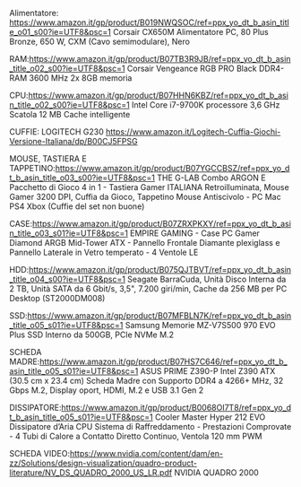 Alimentatore: https://www.amazon.it/gp/product/B019NWQSOC/ref=ppx_yo_dt_b_asin_title_o01_s00?ie=UTF8&psc=1
Corsair CX650M Alimentatore PC, 80 Plus Bronze, 650 W, CXM (Cavo semimodulare), Nero

RAM:https://www.amazon.it/gp/product/B07TB3R9JB/ref=ppx_yo_dt_b_asin_title_o02_s00?ie=UTF8&psc=1
Corsair Vengeance RGB PRO Black DDR4-RAM 3600 MHz 2x 8GB memoria

CPU:https://www.amazon.it/gp/product/B07HHN6KBZ/ref=ppx_yo_dt_b_asin_title_o02_s00?ie=UTF8&psc=1
Intel Core i7-9700K processore 3,6 GHz Scatola 12 MB Cache intelligente

CUFFIE: LOGITECH G230
https://www.amazon.it/Logitech-Cuffia-Giochi-Versione-Italiana/dp/B00CJ5FPSG

MOUSE, TASTIERA E TAPPETINO:https://www.amazon.it/gp/product/B07YGCCBSZ/ref=ppx_yo_dt_b_asin_title_o03_s00?ie=UTF8&psc=1
THE G-LAB Combo ARGON E Pacchetto di Gioco 4 in 1 - Tastiera Gamer ITALIANA Retroilluminata, Mouse Gamer 3200 DPI, 
Cuffia da Gioco, Tappetino Mouse Antiscivolo - PC Mac PS4 Xbox
(Cuffie del set non buone)

CASE:https://www.amazon.it/gp/product/B07ZRXPKXY/ref=ppx_yo_dt_b_asin_title_o03_s01?ie=UTF8&psc=1
EMPIRE GAMING - Case PC Gamer Diamond ARGB Mid-Tower ATX - Pannello Frontale Diamante plexiglass e 
Pannello Laterale in Vetro temperato - 4 Ventole LE

HDD:https://www.amazon.it/gp/product/B075QJTBVT/ref=ppx_yo_dt_b_asin_title_o04_s00?ie=UTF8&psc=1
Seagate BarraCuda, Unità Disco Interna da 2 TB, Unità SATA da 6 Gbit/s, 3,5", 7.200 giri/min, 
Cache da 256 MB per PC Desktop (ST2000DM008)

SSD:https://www.amazon.it/gp/product/B07MFBLN7K/ref=ppx_yo_dt_b_asin_title_o05_s01?ie=UTF8&psc=1
Samsung Memorie MZ-V7S500 970 EVO Plus SSD Interno da 500GB, PCle NVMe M.2

SCHEDA MADRE:https://www.amazon.it/gp/product/B07HS7C646/ref=ppx_yo_dt_b_asin_title_o05_s01?ie=UTF8&psc=1
ASUS PRIME Z390-P Intel Z390 ATX (30.5 cm x 23.4 cm) Scheda Madre con Supporto DDR4 a 4266+ MHz, 
32 Gbps M.2, Display oport, HDMI, M.2 e USB 3.1 Gen 2

DISSIPATORE:https://www.amazon.it/gp/product/B0068OI7T8/ref=ppx_yo_dt_b_asin_title_o05_s01?ie=UTF8&psc=1
Cooler Master Hyper 212 EVO Dissipatore d’Aria CPU Sistema di Raffreddamento - Prestazioni Comprovate - 
4 Tubi di Calore a Contatto Diretto Continuo, Ventola 120 mm PWM

SCHEDA VIDEO:https://www.nvidia.com/content/dam/en-zz/Solutions/design-visualization/quadro-product-literature/NV_DS_QUADRO_2000_US_LR.pdf
NVIDIA QUADRO 2000
